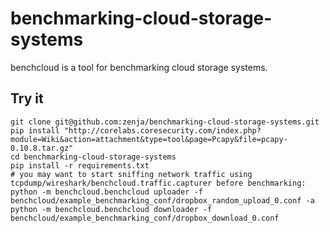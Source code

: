 benchmarking-cloud-storage-systems
==================================

benchcloud is a tool for benchmarking cloud storage systems.

Try it
------

    git clone git@github.com:zenja/benchmarking-cloud-storage-systems.git
    pip install "http://corelabs.coresecurity.com/index.php?module=Wiki&action=attachment&type=tool&page=Pcapy&file=pcapy-0.10.8.tar.gz"
    cd benchmarking-cloud-storage-systems
    pip install -r requirements.txt
    # you may want to start sniffing network traffic using tcpdump/wireshark/benchcloud.traffic.capturer before benchmarking:
    python -m benchcloud.benchcloud uploader -f benchcloud/example_benchmarking_conf/dropbox_random_upload_0.conf -a
    python -m benchcloud.benchcloud downloader -f benchcloud/example_benchmarking_conf/dropbox_download_0.conf
